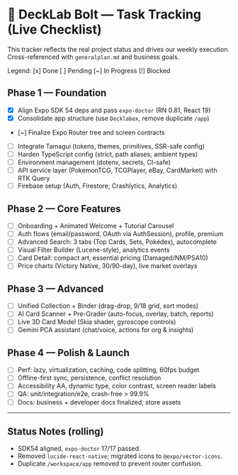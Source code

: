 # 🎴 DeckLab Bolt — Task Tracking (Live Checklist)

This tracker reflects the real project status and drives our weekly execution. Cross-referenced with `generalplan.md` and business goals.

Legend: [x] Done  [ ] Pending  [~] In Progress  [!] Blocked

## Phase 1 — Foundation

- [x] Align Expo SDK 54 deps and pass `expo-doctor` (RN 0.81, React 19)
- [x] Consolidate app structure (use `Decklabex`, remove duplicate `/app`)
- [~] Finalize Expo Router tree and screen contracts
- [ ] Integrate Tamagui (tokens, themes, primitives, SSR-safe config)
- [ ] Harden TypeScript config (strict, path aliases, ambient types)
- [ ] Environment management (dotenv, secrets, CI-safe)
- [ ] API service layer (PokemonTCG, TCGPlayer, eBay, CardMarket) with RTK Query
- [ ] Firebase setup (Auth, Firestore, Crashlytics, Analytics)

## Phase 2 — Core Features

- [ ] Onboarding + Animated Welcome + Tutorial Carousel
- [ ] Auth flows (email/password, OAuth via AuthSession), profile, premium
- [ ] Advanced Search: 3 tabs (Top Cards, Sets, Pokédex), autocomplete
- [ ] Visual Filter Builder (Lucene-style), analytics events
- [ ] Card Detail: compact art, essential pricing (Damaged/NM/PSA10)
- [ ] Price charts (Victory Native, 30/90-day), live market overlays

## Phase 3 — Advanced

- [ ] Unified Collection + Binder (drag-drop, 9/18 grid, sort modes)
- [ ] AI Card Scanner + Pre-Grader (auto-focus, overlay, batch, reports)
- [ ] Live 3D Card Model (Skia shader, gyroscope controls)
- [ ] Gemini PCA assistant (chat/voice, actions for org & insights)

## Phase 4 — Polish & Launch

- [ ] Perf: lazy, virtualization, caching, code splitting, 60fps budget
- [ ] Offline-first sync, persistence, conflict resolution
- [ ] Accessibility AA, dynamic type, color contrast, screen reader labels
- [ ] QA: unit/integration/e2e, crash-free > 99.9%
- [ ] Docs: business + developer docs finalized, store assets

---

## Status Notes (rolling)

- SDK54 aligned, `expo-doctor` 17/17 passed.
- Removed `lucide-react-native`; migrated icons to `@expo/vector-icons`.
- Duplicate `/workspace/app` removed to prevent router confusion.